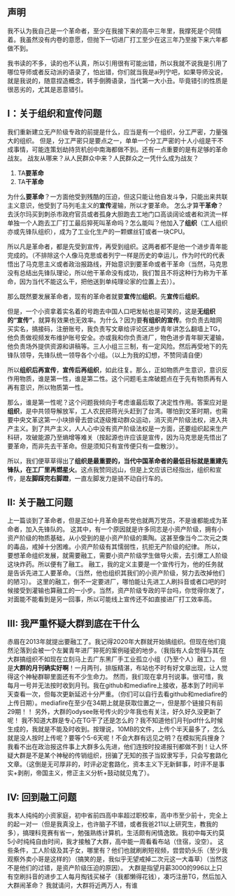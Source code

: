 ## 声明
我不认为我自己是一个革命者，至少在我接下来的高中三年里，我撑死是个同情着。我虽然没有内卷的意愿，但抛下一切进厂打工至少在这三年乃至接下来六年都做不到。

我书读的不多，读的也不认真，所以引用很有可能出错，所以我就不说我是引用了哪位导师或者反动派的语录了，怕出错，你们就当我是ai列宁吧，如果导师没说，就是我说的，随意捏造概念，转手倒腾语录，当代第一大小丑。毕竟错引的性质是很恶劣的，尤其是恶意错引。

## I：关于组织和宣传问题

我们重新建立无产阶级专政的前提是什么，应当是有一个组织，分工严密，力量强大的组织。
但是，分工严密只是要点之一，单单一个分工严密的十人小组是干不成事情，可能连策划劫持货机创中南海都做不到。还有一点重要的是有足够的革命战友。
战友从哪来？从人民群众中来？人民群众之一凭什么成为战友？
1. TA**要革命**
2. TA**干革命**

为什么**要革命**？一方面他受到残酷的压迫，但这只能让他自发斗争，只能出来共联主义意识，他受到了马列毛主义的**宣传**灌输，所以才要革命。
怎么才算**干革命**？去沃尔玛买到刺杀市政府官员或者孤身大胆跑去工地门口高谈阔论或者和洪流一样单独一个人跑去工厂打工最后猝死叫革命吗？怎么能叫？他加入了**组织**（工人组织亦或先锋队组织），成为了工业化生产的一颗螺丝钉或者一块CPU。

所以凡是革命者，都是先受到宣传，再受到组织。这两者都不是他一个进步青年能完成的。（不排除这个人像马克思或者列宁一样是历史的幸运儿，作为时代的代表悟出了马克思主义或者政治报路线，开始意识到要革命或者干革命（当然，马克思没有总结出先锋队理论，所以他干革命没有成功，我们暂且不将这种行为称为干革命，因为当代不能这么干，把他送到单纯理论家的位置上去））。

那么既然要发展革命者，现有的革命者就要**宣传**加**组织**。先**宣传**后**组织**。

但是，一个小资拿着实名着的号跑去中国人口吧发帖也是可笑的，这是**无组织的“宣传”**，就算有效果也无效率。为什么？因为要**有组织的宣传**。你负责去暗网买实名，搞接码，注册账号，我负责写文章给评论区进步青年讲怎么翻墙上TG，他负责做视频发布维护账号安全。亦或我和你负责进厂，物色进步青年聊天灌输，他负责场外提供资源和讲稿等。三人小组三三制，有一定风险。然后再受地下的先锋队领导，先锋队统一领导各个小组。（以上为我的幻想，不赞同请自便）

所以**组织后再宣传**，**宣传后再组织**，如此往复。那么，正如物质产生意识，意识反作用物质，谁是第一性，谁是第二性。这个问题毛主席破题点在于先有物质再有人再有意识，所以物质第一性。

那么，谁是第一性呢？这个问题我倾向于考虑谁最后取了决定性作用。答案应对是**组织**，是中共领导解放军，工人农民把蒋光头赶到了台湾。哪怕到文革时期，也需要中央文革这第一小块排骨去尝试逐级推动群众运动，消灭资产阶级法权，进入共产主义。到了共产主义，人人心中没有资产阶级法权是一方面，还要组织起来生产科研，攻破能源乃至熵增等难关（按起源也许应该是宣传，因为马克思是先悟出了要革命，而非先去干革命。但是须知只有宣传便只有一盘散沙）。

所以，我们便草草得出了**组织是最重要的，当代中国革命者的最低目标就是重建先锋队，在工厂里再燃星火**。这点我赞同远山，但是上文应该已经指出，组织和宣传，是**左脚踩完右脚蹬**，一直左脚发力是骑不动自行车的。

## II: 关于融工问题

上一篇谈到了革命者，但是正如十月革命是布党也就两万党员，不是谁都能成为革命者，加入先锋队的。
这其中，有一个原因就是许多同志是小资产阶级，拥有小资产阶级的物质基础，从小受到的是小资产阶级的熏陶。这甚至像当今二次元之类的毒品，戒掉十分困难。小资产阶级有其懦弱性，抗拒无产阶级的纪律。
所以，要想革命组织发展，就需要融工，需要小资产阶级学生做导火索，去引爆工人阶级这块炸药。所以便有了融工。
融工，我的定义主要是一个宣传行为，他的任务就是告诉先进工人要革命。（当然，他也组织其我们的小资产阶级，努力去改掉他们的陋习）。
这里的融工，倒不一定要进厂，哪怕能让先进工人刷抖音或者口吧的时候接受到灌输也算融工的一小步。当然，资产阶级专政的平台吗，你觉得你发了，对面能不能看到是另一回事，所以可能线上宣传还不如直接进厂打工效率高。

## III: 我严重怀疑大群到底在干什么
赤眉在2013年就提出要融工了。我记得2020年大群就开始搞组织。但现在他们竟然沦落到会被一个左翼青年进厂猝死的案例碰瓷的地步。（我指有人会觉得与其在大群搞组织不如现在立刻马上去广东黑厂手工业孤立小组（乃至个人）融工）。
但是**大群的月刊确实好啊**！一月两刊，排版精湛，布站也不时有好文章出现，让人觉得这个神秘群聊里面还有不少生命力。
然而，我们现在拿月刊说事。很可惜，我每月一号并无法按时收到月刊。我在github和mediafire上接收，基本到了时间半天查看一次，但每次更新延迟十分严重。（你们可以自行去看github和mediafire的上传日期）。mediafire在至少在34期上就是获取位置之一，但是那个链接只有前29期！！
另外，大群的odysee账号传火的少年我也有关注，好久好久没更新了呢！
我不知道大群是专心在TG干了还是怎么的？我不知道他们月刊pdf什么时候生成的，我就是不能及时收到。按理说，10MB的文件，上传个半天最多了，怎么就是没人按时上传呢？要等个5-6天呢！不会大群有远见之明？在模拟宪兵搜身？
我看不出在政治报这件事上大群多么先进，他们连按时投递报刊都做不到！让人怀疑大群是不是某个神秘的传销组织，拐骗了无知的孩子当奴隶写手，只会写套路化文章。（这倒是无可厚非的，时评必定套路化，资本主义下无新鲜事，时评不是事实+剥削，帝国主义，修正主义分析+鼓动就见鬼了）。
## IV: 回到融工问题
我本人纯纯的小资家庭，初中省前四高中率超过职校率，高中市至少前十，完全上的起一对一（但是我真没上，也许脑子不错，或者我爸211以上研究生，教我的多），搞理科竞赛有省一，勉强熟练计算机，生活颇有闲情逸致。我初中每天约莫5小时纯纯自由时间，我才接触了大群，高中能一周看看布站（住宿，没空）。
这些条件，工人阶级及其子女，哪里有？他们也就刷刷短视频，尝尝奶头乐（至少我观察外卖小哥是这样的）（搞笑的是，我似乎无望戒掉二次元这一大毒草）（当然这不是他们的过错，是资产阶级压迫的原因）。
大群是指望月薪3000的996以上只有空刷抖音的进步工人每月掏钱买梯子（我都懒得花钱），凑巧注册TG，然后加入大群闹革命？
我就请问，大群将近两万人，有谁
<!--stackedit_data:
eyJoaXN0b3J5IjpbLTE1NzYwNjEwMjYsLTEzMzUxNTk4MjAsLT
IwODg3NDY2MTJdfQ==
-->